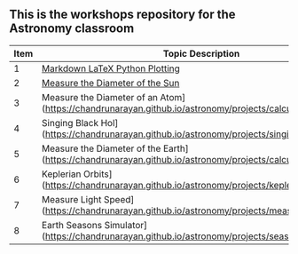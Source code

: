 ## This is the workshops repository for the Astronomy classroom

Item|Topic Description
---|---
1|[Markdown LaTeX Python Plotting](https://chandrunarayan.github.io/astronomy/projects/simple_line_plots)
2|[Measure the Diameter of the Sun](https://chandrunarayan.github.io/astronomy/projects/calculate_sun_dia)
3|Measure the Diameter of an Atom](https://chandrunarayan.github.io/astronomy/projects/calculate_atom_dia)
4|Singing Black Hol](https://chandrunarayan.github.io/astronomy/projects/singing_black_hole)
5|Measure the Diameter of the Earth](https://chandrunarayan.github.io/astronomy/projects/calculate_earth_dia)
6|Keplerian Orbits](https://chandrunarayan.github.io/astronomy/projects/keplerian_orbits)
7|Measure Light Speed](https://chandrunarayan.github.io/astronomy/projects/measure_light_speed)
8|Earth Seasons Simulator](https://chandrunarayan.github.io/astronomy/projects/seasons_simulator)

